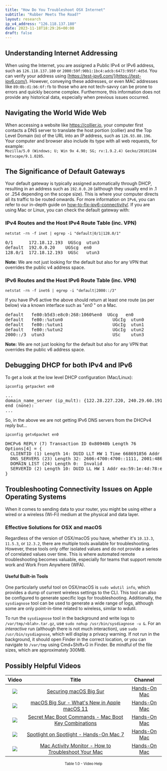 ```yaml
---
title: "How Do You Troubleshoot OSX Internet"
subtitle: "Rubber Meets The Road?"
layout: research
ip_v4_address: "126.118.137.180"
date: 2023-11-18T18:29:26+00:00
draft: false
---
```


## Understanding Internet Addressing

When using the Internet, you are assigned a Public IPv4 or IPv6 address, such as ```126.118.137.180``` or ```2000:59f:90b1:1bc4:adcb:6473:995f:4d5d```. You can verify your address using [https://test-ipv6.com/](https://test-ipv6.com/). However, conveying these addresses, or even MAC addresses like ```89:0b:d1:b6:6f:fb``` to those who are not tech-savvy can be prone to errors and quickly become complex. Furthermore, this information does not provide any historical data, especially when previous issues occurred.
## Navigating the World Wide Web

When accessing a website like https://collier.io, your computer first contacts a DNS server to translate the host portion (collier) and the Top Level Domain (io) of the URL into an IP address, such as ```126.93.88.196```. Your computer and browser also include its type with all web requests, for example:<br>```Mozilla/5.0 (Windows; U; Win 9x 4.90; SG; rv:1.9.2.4) Gecko/20101104 Netscape/9.1.0285```.
## The Significance of Default Gateways

Your default gateway is typically assigned automatically through DHCP, resulting in an address such as ```192.0.0.20``` (although they usually end in .1 or .254 depending on the scope size). This is where your computer directs all its traffic to be routed onwards. For more information on ```IPv6```, you can refer to our in-depth guide on [how-to-fix-ipv6-connectivity/](/blog/how-to-fix-ipv6-connectivity/). If you are using Mac or Linux, you can check the default gateway with:

### IPv4 Routes and the Host IPv4 Route Table (inc. VPN)
```netstat -rn -f inet | egrep -i "default|0/1|128.0/1"```

<pre>
0/1      172.18.12.193  UGScg  utun3
default  192.0.0.20    UGScg  en0
128.0/1  172.18.12.193  UGSc   utun3</pre>

**Note:** We are not just looking for the default but also for any VPN that overrides the public v4 address space.

### IPv6 Routes and the Host IPv6 Route Table (inc. VPN)
```netstat -rn -f inet6 | egrep -i "default|2000::/3"```

If you have IPv6 active the above should return at least one route (as per below) via a known interface such as "_en0_ " on a Mac. 

<pre>
default   fe80:b5d3:e8c0:268:1060%en0  UGcg   en0
default   fe80::%utun0                   UGcIg  utun0
default   fe80::%utun1                   UGcIg  utun1
default   fe80::%utun2                   UGcIg  utun2
2000::/3  utun3                          USc    utun3</pre>

**Note:** We are not just looking for the default but also for any VPN that overrides the public v6 address space.
<br>

## Debugging DHCP for both IPv4 and IPv6

To get a look at the low level DHCP configuration (Mac/Linux): 

```ipconfig getpacket en0```

<pre>
...
domain_name_server (ip_mult): {122.28.227.220, 240.29.60.191}
end (none):
...</pre>

So, in the above we are not getting IPv6 DNS servers from the DHCPv4 reply but...

```ipconfig getv6packet en0```

<pre>
DHCPv6 REPLY (7) Transaction ID 0x80940b Length 76
Options[4] = {
  CLIENTID (1) Length 14: DUID LLT HW 1 Time 668691856 Addr 89:0b:d1:b6:6f:fb
  DNS_SERVERS (23) Length 32: 2606:4700:4700::1111, 2001:4860:4860::8844
  DOMAIN_LIST (24) Length 0:  Invalid
  SERVERID (2) Length 10: DUID LL HW 1 Addr ea:59:1e:4d:78:e6
}</pre>




## Troubleshooting Connectivity Issues on Apple Operating Systems
When it comes to sending data to your router, you might be using either a wired or a wireless (Wi-Fi) medium at the physical and data layer.
### Effective Solutions for OSX and macOS
Regardless of the version of OSX/macOS you have, whether it's ```10.13.3```, ```11.5.3```, or ```12.3.2```, there are multiple tools available for troubleshooting. However, these tools only offer isolated values and do not provide a series of correlated values over time. This is where automated remote troubleshooting becomes valuable, especially for teams that support remote work and Work From Anywhere (WFA).
#### Useful Built-in Tools
One particularly useful tool on OSX/macOS is ```sudo wdutil info```, which provides a dump of current wireless settings to the CLI. This tool can also be configured to generate specific logs for troubleshooting. Additionally, the ```sysdiagnose``` tool can be used to generate a wide range of logs, although some are only point-in-time related to wireless, similar to wdutil.

To run the ```sysdiagnose``` tool in the background and write logs to ```/var/tmp/<blah>.tar.gz```, use ```sudo nohup /usr/bin/sysdiagnose -u &```. For an *interactive* run (although there is not much interaction), use ```sudo /usr/bin/sysdiagnose```, which will display a privacy warning. If not run in the background, it should open Finder in the correct location, or you can navigate to ```/var/tmp``` using Cmd+Shift+G in Finder. Be mindful of the file sizes, which are approximately 300MB.
## Possibly Helpful Videos

<link href="/plugins/lity/css/lity.min.css" rel="stylesheet">
<script src="/plugins/lity/js/lity.min.js"></script>
<div class="table1-start"></div>

|Video | Title | Channel |
| :---: | :---: | :---: |
|<a href="https://www.youtube.com/watch?v=7KdhJimuhNw" data-lity><img src="https://i.ytimg.com/vi/7KdhJimuhNw/default.jpg" class="img-fluid"></a>|<a href="https://www.youtube.com/watch?v=7KdhJimuhNw" data-lity>Securing macOS Big Sur</a>|<a target="_blank" href="https://www.youtube.com/channel/UCg43DP8MdHVcl4rFK_delBg" >Hands-On Mac</a>|
|<a href="https://www.youtube.com/watch?v=JMKi6o9kaZI" data-lity><img src="https://i.ytimg.com/vi/JMKi6o9kaZI/default.jpg" class="img-fluid"></a>|<a href="https://www.youtube.com/watch?v=JMKi6o9kaZI" data-lity>macOS Big Sur - What&#39;s New in Apple macOS 11</a>|<a target="_blank" href="https://www.youtube.com/channel/UCg43DP8MdHVcl4rFK_delBg" >Hands-On Mac</a>|
|<a href="https://www.youtube.com/watch?v=VwNYWAxHCgM" data-lity><img src="https://i.ytimg.com/vi/VwNYWAxHCgM/default.jpg" class="img-fluid"></a>|<a href="https://www.youtube.com/watch?v=VwNYWAxHCgM" data-lity>Secret Mac Boot Commands - Mac Boot Key Combinations</a>|<a target="_blank" href="https://www.youtube.com/channel/UCg43DP8MdHVcl4rFK_delBg" >Hands-On Mac</a>|
|<a href="https://www.youtube.com/watch?v=RslZ4W1EPqk" data-lity><img src="https://i.ytimg.com/vi/RslZ4W1EPqk/default.jpg" class="img-fluid"></a>|<a href="https://www.youtube.com/watch?v=RslZ4W1EPqk" data-lity>Spotlight on Spotlight - Hands-On Mac 7</a>|<a target="_blank" href="https://www.youtube.com/channel/UCg43DP8MdHVcl4rFK_delBg" >Hands-On Mac</a>|
|<a href="https://www.youtube.com/watch?v=TWzWd_DiaJ0" data-lity><img src="https://i.ytimg.com/vi/TWzWd_DiaJ0/default.jpg" class="img-fluid"></a>|<a href="https://www.youtube.com/watch?v=TWzWd_DiaJ0" data-lity>Mac Activity Monitor - How to Troubleshoot Your Mac</a>|<a target="_blank" href="https://www.youtube.com/channel/UCg43DP8MdHVcl4rFK_delBg" >Hands-On Mac</a>|

<center><small>Table 1.0 - Video Help</small></center>
 <br>
<div class="table1-end"></div>
<script type="text/javascript">
(function() {
    $('div.table1-start').nextUntil('div.table1-end', 'table').addClass('table thead-dark table-striped table-responsive rounded').attr('id', 't1');
    $('#t1').find('thead').addClass('thead-dark');
})();
</script>
